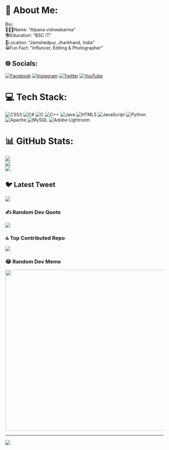 # 💫 About Me:
Bio:<br>    👩🏻‍💻Name: "Alpana vishwakarma"<br>    📚Education: "BSC IT"<br>    🏡Location: "Jamshedpur, Jharkhand, India"<br>    😁Fun Fact: "Influncer, Editing & Photographer"<br>    


## 🌐 Socials:
[![Facebook](https://img.shields.io/badge/Facebook-%231877F2.svg?logo=Facebook&logoColor=white)](https://facebook.com/https://www.facebook.com/alpana.vishwakarma.370) [![Instagram](https://img.shields.io/badge/Instagram-%23E4405F.svg?logo=Instagram&logoColor=white)](https://instagram.com/https://instagram.com/vishwakarma_alpana?igshid=ZDdkNTZiNTM=) [![Twitter](https://img.shields.io/badge/Twitter-%231DA1F2.svg?logo=Twitter&logoColor=white)](https://twitter.com/https://twitter.com/AlapnaH0821?t=dXiGvjuBT-D1P3n6njOmrg&s=09) [![YouTube](https://img.shields.io/badge/YouTube-%23FF0000.svg?logo=YouTube&logoColor=white)](https://youtube.com/@https://youtube.com/@Alpana_vish22) 

# 💻 Tech Stack:
![CSS3](https://img.shields.io/badge/css3-%231572B6.svg?style=for-the-badge&logo=css3&logoColor=white) ![C#](https://img.shields.io/badge/c%23-%23239120.svg?style=for-the-badge&logo=c-sharp&logoColor=white) ![C](https://img.shields.io/badge/c-%2300599C.svg?style=for-the-badge&logo=c&logoColor=white) ![C++](https://img.shields.io/badge/c++-%2300599C.svg?style=for-the-badge&logo=c%2B%2B&logoColor=white) ![Java](https://img.shields.io/badge/java-%23ED8B00.svg?style=for-the-badge&logo=java&logoColor=white) ![HTML5](https://img.shields.io/badge/html5-%23E34F26.svg?style=for-the-badge&logo=html5&logoColor=white) ![JavaScript](https://img.shields.io/badge/javascript-%23323330.svg?style=for-the-badge&logo=javascript&logoColor=%23F7DF1E) ![Python](https://img.shields.io/badge/python-3670A0?style=for-the-badge&logo=python&logoColor=ffdd54) ![Apache](https://img.shields.io/badge/apache-%23D42029.svg?style=for-the-badge&logo=apache&logoColor=white) ![MySQL](https://img.shields.io/badge/mysql-%2300f.svg?style=for-the-badge&logo=mysql&logoColor=white) ![Adobe Lightroom](https://img.shields.io/badge/Adobe%20Lightroom-31A8FF.svg?style=for-the-badge&logo=Adobe%20Lightroom&logoColor=white)
# 📊 GitHub Stats:
![](https://github-readme-stats.vercel.app/api?username=AlpanaVisH01&theme=tokyonight&hide_border=false&include_all_commits=false&count_private=false)<br/>
![](https://github-readme-streak-stats.herokuapp.com/?user=AlpanaVisH01&theme=tokyonight&hide_border=false)<br/>
![](https://github-readme-stats.vercel.app/api/top-langs/?username=AlpanaVisH01&theme=tokyonight&hide_border=false&include_all_commits=false&count_private=false&layout=compact)

## 🐦 Latest Tweet
[![](https://gtce.itsvg.in/api?username=https://twitter.com/AlapnaH0821?t=dXiGvjuBT-D1P3n6njOmrg&s=09)](https://github.com/VishwaGauravIn/github-twitter-card-embed)

### ✍️ Random Dev Quote
![](https://quotes-github-readme.vercel.app/api?type=horizontal&theme=radical)

### 🔝 Top Contributed Repo
![](https://github-contributor-stats.vercel.app/api?username=AlpanaVisH01&limit=5&theme=dark&combine_all_yearly_contributions=true)

### 😂 Random Dev Meme
<img src="https://rm.up.railway.app/" width="512px"/>

---
[![](https://visitcount.itsvg.in/api?id=AlpanaVisH01&icon=0&color=0)](https://visitcount.itsvg.in)

<!-- Proudly created with GPRM ( https://gprm.itsvg.in ) -->
